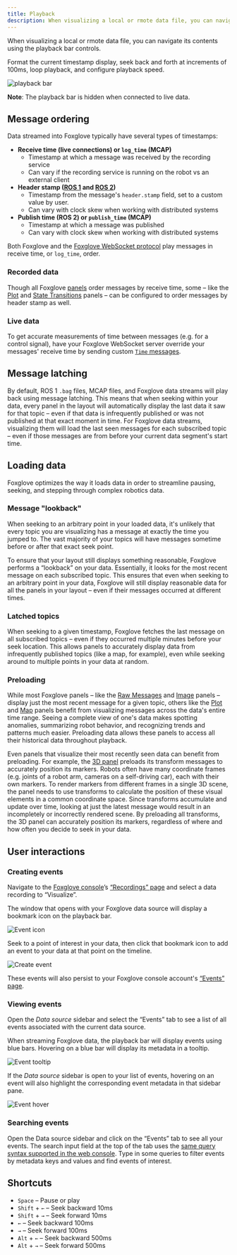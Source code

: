 ```yaml
---
title: Playback
description: When visualizing a local or rmote data file, you can navigate its contents using the playback bar controls.
---
```


When visualizing a local or rmote data file, you can navigate its contents using the playback bar controls.

Format the current timestamp display, seek back and forth at increments of 100ms, loop playback, and configure playback speed.

![playback bar](/img/docs/studio/app-concepts/playback/bar.webp)

**Note**: The playback bar is hidden when connected to live data.

## Message ordering

Data streamed into Foxglove typically have several types of timestamps:

- **Receive time (live connections) or `log_time` (MCAP)**
  - Timestamp at which a message was received by the recording service
  - Can vary if the recording service is running on the robot vs an external client
- **Header stamp ([ROS 1](http://docs.ros.org/en/noetic/api/std_msgs/html/msg/Header.html) and [ROS 2](https://docs.ros2.org/latest/api/std_msgs/msg/Header.html))**
  - Timestamp from the message's `header.stamp` field, set to a custom value by user.
  - Can vary with clock skew when working with distributed systems
- **Publish time (ROS 2) or `publish_time` (MCAP)**
  - Timestamp at which a message was published
  - Can vary with clock skew when working with distributed systems

Both Foxglove and the [Foxglove WebSocket protocol](https://github.com/foxglove/ws-protocol/blob/main/docs/spec.md) play messages in receive time, or `log_time`, order.

### Recorded data

Though all Foxglove [panels](/docs/studio/panels/introduction) order messages by receive time, some – like the [Plot](/docs/studio/panels/plot) and [State Transitions](/docs/studio/panels/state-transitions) panels – can be configured to order messages by header stamp as well.

### Live data

To get accurate measurements of time between messages (e.g. for a control signal), have your Foxglove WebSocket server override your messages' receive time by sending custom [`Time` messages](https://github.com/foxglove/ws-protocol/blob/main/docs/spec.md#time).

## Message latching

By default, ROS 1 `.bag` files, MCAP files, and Foxglove data streams will play back using message latching. This means that when seeking within your data, every panel in the layout will automatically display the last data it saw for that topic – even if that data is infrequently published or was not published at that exact moment in time. For Foxglove data streams, visualizing them will load the last seen messages for each subscribed topic – even if those messages are from before your current data segment's start time.

## Loading data

Foxglove optimizes the way it loads data in order to streamline pausing, seeking, and stepping through complex robotics data.

### Message "lookback"

When seeking to an arbitrary point in your loaded data, it's unlikely that every topic you are visualizing has a message at exactly the time you jumped to. The vast majority of your topics will have messages sometime before or after that exact seek point.

To ensure that your layout still displays something reasonable, Foxglove performs a “lookback” on your data. Essentially, it looks for the most recent message on each subscribed topic. This ensures that even when seeking to an arbitrary point in your data, Foxglove will still display reasonable data for all the panels in your layout – even if their messages occurred at different times.

### Latched topics

When seeking to a given timestamp, Foxglove fetches the last message on all subscribed topics – even if they occurred multiple minutes before your seek location. This allows panels to accurately display data from infrequently published topics (like a map, for example), even while seeking around to multiple points in your data at random.

### Preloading

While most Foxglove panels – like the [Raw Messages](/docs/studio/panels/raw-messages) and [Image](/docs/studio/panels/image) panels – display just the most recent message for a given topic, others like the [Plot](/docs/studio/panels/plot) and [Map](/docs/studio/panels/map) panels benefit from visualizing messages across the data's entire time range. Seeing a complete view of one's data makes spotting anomalies, summarizing robot behavior, and recognizing trends and patterns much easier. Preloading data allows these panels to access all their historical data throughout playback.

Even panels that visualize their most recently seen data can benefit from preloading. For example, the [3D panel](/docs/studio/panels/3d) preloads its transform messages to accurately position its markers. Robots often have many coordinate frames (e.g. joints of a robot arm, cameras on a self-driving car), each with their own markers. To render markers from different frames in a single 3D scene, the panel needs to use transforms to calculate the position of these visual elements in a common coordinate space. Since transforms accumulate and update over time, looking at just the latest message would result in an incompletely or incorrectly rendered scene. By preloading all transforms, the 3D panel can accurately position its markers, regardless of where and how often you decide to seek in your data.

## User interactions

### Creating events

Navigate to the [Foxglove console](https://console.foxglove.dev)’s [“Recordings” page](https://console.foxglove.dev/recordings) and select a data recording to “Visualize”.

The window that opens with your Foxglove data source will display a bookmark icon on the playback bar.

![Event icon](/img/docs/studio/app-concepts/playback/event-icon.webp)

Seek to a point of interest in your data, then click that bookmark icon to add an event to your data at that point on the timeline.

![Create event](/img/docs/studio/app-concepts/playback/create-event.webp)

These events will also persist to your Foxglove console account's [“Events” page](https://console.foxglove.dev/events).

### Viewing events

Open the _Data source_ sidebar and select the “Events” tab to see a list of all events associated with the current data source.

When streaming Foxglove data, the playback bar will display events using blue bars. Hovering on a blue bar will display its metadata in a tooltip.

![Event tooltip](/img/docs/studio/app-concepts/playback/event-tooltip.webp)

If the _Data source_ sidebar is open to your list of events, hovering on an event will also highlight the corresponding event metadata in that sidebar pane.

![Event hover](/img/docs/studio/app-concepts/playback/event-hover.webp)

### Searching events

Open the Data source sidebar and click on the “Events” tab to see all your events. The search input field at the top of the tab uses the [same query syntax supported in the web console](/docs/data-platform/events#search-events). Type in some queries to filter events by metadata keys and values and find events of interest.

## Shortcuts

- `Space` – Pause or play
- `Shift` + `←` – Seek backward 10ms
- `Shift` + `→` – Seek forward 10ms
- `←` – Seek backward 100ms
- `→` – Seek forward 100ms
- `Alt` + `←` – Seek backward 500ms
- `Alt` + `→` – Seek forward 500ms
